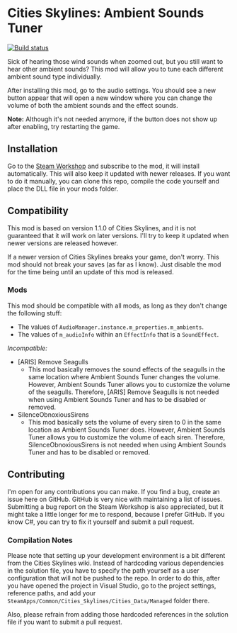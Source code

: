 # Cities Skylines: Ambient Sounds Tuner
[![Build status](https://ci.appveyor.com/api/projects/status/pt4toy5d9o5mb1bo/branch/master?svg=true)](https://ci.appveyor.com/project/Archomeda/csl-ambient-sounds-tuner/branch/master)

Sick of hearing those wind sounds when zoomed out, but you still want to hear
other ambient sounds? This mod will allow you to tune each different ambient
sound type individually.

After installing this mod, go to the audio settings. You should see a new button
appear that will open a new window where you can change the volume of both the
ambient sounds and the effect sounds.

**Note:** Although it's not needed anymore, if the button does not show up after
enabling, try restarting the game.

## Installation
Go to the
[Steam Workshop](http://steamcommunity.com/sharedfiles/filedetails/?id=455958878)
and subscribe to the mod, it will install automatically. This will also keep it
updated with newer releases. If you want to do it manually, you can clone this
repo, compile the code yourself and place the DLL file in your mods folder.

## Compatibility
This mod is based on version 1.1.0 of Cities Skylines, and it is not guaranteed
that it will work on later versions. I'll try to keep it updated when newer
versions are released however.

If a newer version of Cities Skylines breaks your game, don't worry. This mod
should not break your saves (as far as I know). Just disable the mod for the
time being until an update of this mod is released.

### Mods
This mod should be compatible with all mods, as long as they don't change the
following stuff:
- The values of `AudioManager.instance.m_properties.m_ambients`.
- The values of `m_audioInfo` within an `EffectInfo` that is a `SoundEffect`.

*Incompatible:*
- [ARIS] Remove Seagulls
  - This mod basically removes the sound effects of the seagulls in the same
    location where Ambient Sounds Tuner changes the volume. However, Ambient
    Sounds Tuner allows you to customize the volume of the seagulls. Therefore,
    [ARIS] Remove Seagulls is not needed when using Ambient Sounds Tuner and has
    to be disabled or removed.
- SilenceObnoxiousSirens
  - This mod basically sets the volume of every siren to 0 in the same location
    as Ambient Sounds Tuner does. However, Ambient Sounds Tuner allows you to
    customize the volume of each siren. Therefore, SilenceObnoxiousSirens is not
    needed when using Ambient Sounds Tuner and has to be disabled or removed.

## Contributing
I'm open for any contributions you can make. If you find a bug, create an issue
here on GitHub. GitHub is very nice with maintaining a list of issues.
Submitting a bug report on the Steam Workshop is also appreciated, but it might
take a little longer for me to respond, because I prefer GitHub. If you know C#,
you can try to fix it yourself and submit a pull request.

### Compilation Notes
Please note that setting up your development environment is a bit different from
the Cities Skylines wiki. Instead of hardcoding various dependencies in the
solution file, you have to specify the path yourself as a user configuration
that will not be pushed to the repo. In order to do this, after you have opened
the project in Visual Studio, go to the project settings, reference paths, and
add your `SteamApps/Common/Cities_Skylines/Cities_Data/Managed` folder there.

Also, please refrain from adding those hardcoded references in the solution
file if you want to submit a pull request.
